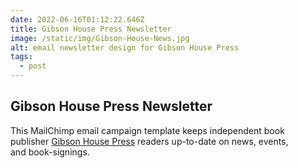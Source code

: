 ```yaml
---
date: 2022-06-16T01:12:22.646Z
title: Gibson House Press Newsletter
image: /static/img/Gibson-House-News.jpg
alt: email newsletter design for Gibson House Press
tags:
  - post
---
```

## Gibson House Press Newsletter

This MailChimp email campaign template keeps independent book publisher [Gibson House Press](http://gibsonhousepress.com/) readers up-to-date on news, events, and book-signings.